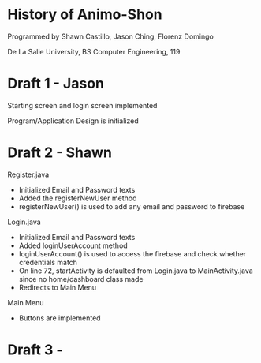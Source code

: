 # History of Animo-Shon
Programmed by Shawn Castillo, Jason Ching, Florenz Domingo

De La Salle University, BS Computer Engineering, 119
# Draft 1 - Jason
Starting screen and login screen implemented 

Program/Application Design is initialized
# Draft 2 - Shawn
Register.java
- Initialized Email and Password texts
- Added the registerNewUser method
- registerNewUser() is used to add any email and password to firebase

Login.java
- Initialized Email and Password texts
- Added loginUserAccount method
- loginUserAccount() is used to access the firebase and check whether credentials match
- On line 72, startActivity is defaulted from Login.java to MainActivity.java since no home/dashboard class made
- Redirects to Main Menu

Main Menu
- Buttons are implemented
# Draft 3 - 

